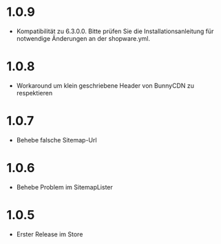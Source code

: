 # 1.0.9

* Kompatibilität zu 6.3.0.0. Bitte prüfen Sie die Installationsanleitung für notwendige Änderungen an der shopware.yml.

# 1.0.8

* Workaround um klein geschriebene Header von BunnyCDN zu respektieren

# 1.0.7

* Behebe falsche Sitemap-Url

# 1.0.6

* Behebe Problem im SitemapLister

# 1.0.5

* Erster Release im Store
